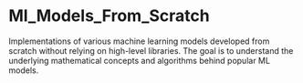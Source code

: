 # Ml_Models_From_Scratch
Implementations of various machine learning models developed from scratch without relying on high-level libraries. The goal is to understand the underlying mathematical concepts and algorithms behind popular ML models.
